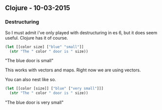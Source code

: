 ## Clojure - 10-03-2015


### Destructuring 
So I must admit i've only played with destructuring in es 6, but it does seem
useful.  Clojure has it of course.

```Clojure
(let [[color size] ["blue" "small"]]
  (str "The " color " door is " size))
```
"The blue door is small"

This works with vectors and maps. Right now we are using vectors.

You can also nest like so.

```Clojure
(let [[color [size]] ["blue" ["very small"]]]
  (str "The " color " door is " size))
```

"The blue door is very small"



